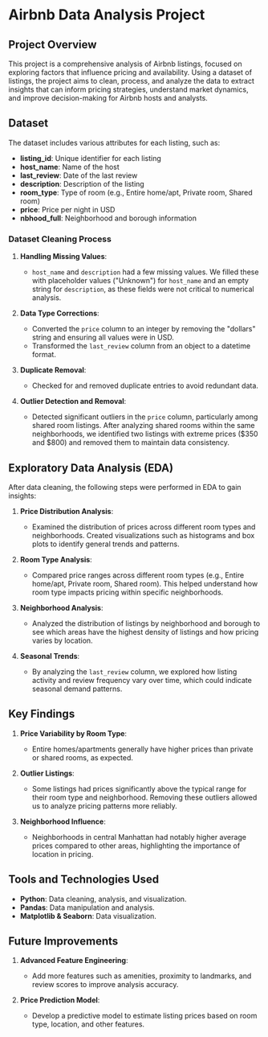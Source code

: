 # Airbnb Data Analysis Project

## Project Overview
This project is a comprehensive analysis of Airbnb listings, focused on exploring factors that influence pricing and availability. Using a dataset of listings, the project aims to clean, process, and analyze the data to extract insights that can inform pricing strategies, understand market dynamics, and improve decision-making for Airbnb hosts and analysts.

## Dataset
The dataset includes various attributes for each listing, such as:
- **listing_id**: Unique identifier for each listing
- **host_name**: Name of the host
- **last_review**: Date of the last review
- **description**: Description of the listing
- **room_type**: Type of room (e.g., Entire home/apt, Private room, Shared room)
- **price**: Price per night in USD
- **nbhood_full**: Neighborhood and borough information

### Dataset Cleaning Process
1. **Handling Missing Values**:
   - `host_name` and `description` had a few missing values. We filled these with placeholder values ("Unknown") for `host_name` and an empty string for `description`, as these fields were not critical to numerical analysis.

2. **Data Type Corrections**:
   - Converted the `price` column to an integer by removing the "dollars" string and ensuring all values were in USD.
   - Transformed the `last_review` column from an object to a datetime format.

3. **Duplicate Removal**:
   - Checked for and removed duplicate entries to avoid redundant data.

4. **Outlier Detection and Removal**:
   - Detected significant outliers in the `price` column, particularly among shared room listings. After analyzing shared rooms within the same neighborhoods, we identified two listings with extreme prices ($350 and $800) and removed them to maintain data consistency.

## Exploratory Data Analysis (EDA)
After data cleaning, the following steps were performed in EDA to gain insights:

1. **Price Distribution Analysis**:
   - Examined the distribution of prices across different room types and neighborhoods. Created visualizations such as histograms and box plots to identify general trends and patterns.

2. **Room Type Analysis**:
   - Compared price ranges across different room types (e.g., Entire home/apt, Private room, Shared room). This helped understand how room type impacts pricing within specific neighborhoods.

3. **Neighborhood Analysis**:
   - Analyzed the distribution of listings by neighborhood and borough to see which areas have the highest density of listings and how pricing varies by location.

4. **Seasonal Trends**:
   - By analyzing the `last_review` column, we explored how listing activity and review frequency vary over time, which could indicate seasonal demand patterns.

## Key Findings
1. **Price Variability by Room Type**:
   - Entire homes/apartments generally have higher prices than private or shared rooms, as expected.

2. **Outlier Listings**:
   - Some listings had prices significantly above the typical range for their room type and neighborhood. Removing these outliers allowed us to analyze pricing patterns more reliably.

3. **Neighborhood Influence**:
   - Neighborhoods in central Manhattan had notably higher average prices compared to other areas, highlighting the importance of location in pricing.

## Tools and Technologies Used
- **Python**: Data cleaning, analysis, and visualization.
- **Pandas**: Data manipulation and analysis.
- **Matplotlib & Seaborn**: Data visualization.

## Future Improvements
1. **Advanced Feature Engineering**:
   - Add more features such as amenities, proximity to landmarks, and review scores to improve analysis accuracy.

2. **Price Prediction Model**:
   - Develop a predictive model to estimate listing prices based on room type, location, and other features.
